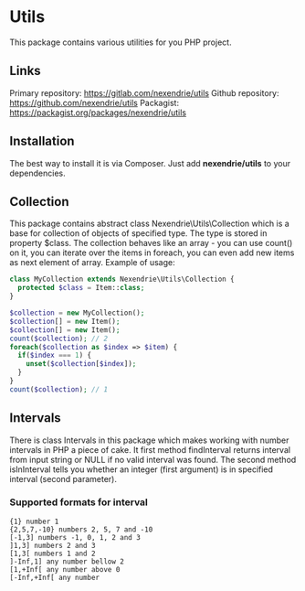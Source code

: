 Utils
==============

This package contains various utilities for you PHP project.

Links
-----

Primary repository: https://gitlab.com/nexendrie/utils
Github repository: https://github.com/nexendrie/utils
Packagist: https://packagist.org/packages/nexendrie/utils

Installation
------------
The best way to install it is via Composer. Just add **nexendrie/utils** to your dependencies.

Collection
----------

This package contains abstract class Nexendrie\Utils\Collection which is a base for collection of objects of specified type. The type is stored in property $class. The collection behaves like an array - you can use count() on it, you can iterate over the items in foreach, you can even add new items as next element of array. Example of usage:

```php
class MyCollection extends Nexendrie\Utils\Collection {
  protected $class = Item::class;
}

$collection = new MyCollection();
$collection[] = new Item();
$collection[] = new Item();
count($collection); // 2
foreach($collection as $index => $item) {
  if($index === 1) {
    unset($collection[$index]);
  }
}
count($collection); // 1

```

Intervals
---------

There is class Intervals in this package which makes working with number intervals in PHP a piece of cake. It first method findInterval returns interval from input string or NULL if no valid interval was found. The second method isInInterval tells you whether an integer (first argument) is in specified interval (second parameter).

### Supported formats for interval

```
{1} number 1
{2,5,7,-10} numbers 2, 5, 7 and -10
[-1,3] numbers -1, 0, 1, 2 and 3
]1,3] numbers 2 and 3
[1,3[ numbers 1 and 2
]-Inf,1] any number bellow 2
[1,+Inf[ any number above 0
[-Inf,+Inf[ any number
```

 
